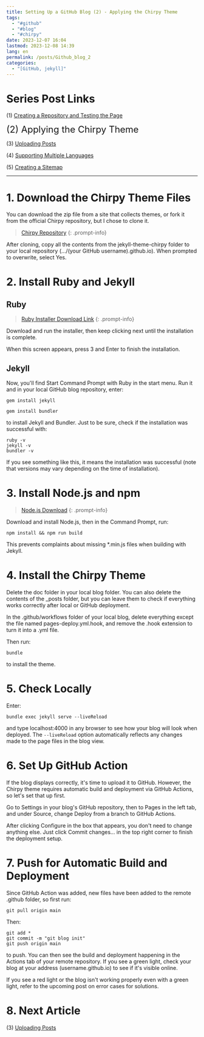 ```yaml
---
title: Setting Up a GitHub Blog (2) - Applying the Chirpy Theme
tags:
  - "#github"
  - "#blog"
  - "#chirpy"
date: 2023-12-07 16:04
lastmod: 2023-12-08 14:39
lang: en
permalink: /posts/Github_blog_2
categories:
  - "[GitHub, jekyll]"
---
```



# Series Post Links
(1) [Creating a Repository and Testing the Page](https://hionpu.com/posts/Github_blog_1) 

<font size = "5">(2) Applying the Chirpy Theme </font >

(3) [Uploading Posts](https://hionpu.com/posts/Github_blog_3) 

(4) [Supporting Multiple Languages](https://hionpu.com/posts/Github_blog_4) 

(5) [Creating a Sitemap](https://hionpu.com/posts/Github_blog_5) 

***

# 1. Download the Chirpy Theme Files
You can download the zip file from a site that collects themes, or fork it from the official Chirpy repository, but I chose to clone it.

>[Chirpy Repository](https://github.com/cotes2020/jekyll-theme-chirpy.git) 
{: .prompt-info}

After cloning, copy all the contents from the jekyll-theme-chirpy folder to your local repository (…/(your GitHub username).github.io). When prompted to overwrite, select Yes.

# 2. Install Ruby and Jekyll
## Ruby
>[Ruby Installer Download Link](https://rubyinstaller.org/downloads/)
{: .prompt-info}

Download and run the installer, then keep clicking next until the installation is complete.

When this screen appears, press 3 and Enter to finish the installation.

## Jekyll
Now, you'll find Start Command Prompt with Ruby in the start menu. Run it and in your local GitHub blog repository, enter:

```shell
gem install jekyll
```

```shell
gem install bundler
```
to install Jekyll and Bundler. Just to be sure, check if the installation was successful with:
```shell
ruby -v
jekyll -v
bundler -v
```

If you see something like this, it means the installation was successful (note that versions may vary depending on the time of installation).

# 3. Install Node.js and npm
>[Node.js Download](https://nodejs.org/en/)
{: .prompt-info}

Download and install Node.js, then in the Command Prompt, run:

```shell
npm install && npm run build
```

This prevents complaints about missing \*.min.js files when building with Jekyll.

# 4. Install the Chirpy Theme
Delete the doc folder in your local blog folder. You can also delete the contents of the _posts folder, but you can leave them to check if everything works correctly after local or GitHub deployment.

In the .github/workflows folder of your local blog, delete everything except the file named pages-deploy.yml.hook, and remove the .hook extension to turn it into a .yml file.

Then run:
```shell
bundle
```
to install the theme.

# 5. Check Locally
Enter:
```shell
bundle exec jekyll serve --liveReload
```
and type localhost:4000 in any browser to see how your blog will look when deployed. The `--liveReload` option automatically reflects any changes made to the page files in the blog view.

# 6. Set Up GitHub Action
If the blog displays correctly, it's time to upload it to GitHub. However, the Chirpy theme requires automatic build and deployment via GitHub Actions, so let's set that up first.

Go to Settings in your blog's GitHub repository, then to Pages in the left tab, and under Source, change Deploy from a branch to GitHub Actions.

After clicking Configure in the box that appears, you don't need to change anything else. Just click Commit changes… in the top right corner to finish the deployment setup.

# 7. Push for Automatic Build and Deployment
Since GitHub Action was added, new files have been added to the remote .github folder, so first run:
```shell
git pull origin main
```

Then:
```shell
git add *
git commit -m "git blog init"
git push origin main
```
to push. You can then see the build and deployment happening in the Actions tab of your remote repository. If you see a green light, check your blog at your address (username.github.io) to see if it's visible online.

If you see a red light or the blog isn't working properly even with a green light, refer to the upcoming post on error cases for solutions.

# 8. Next Article
(3) [Uploading Posts](https://hionpu.com/posts/Github_blog_3) 

